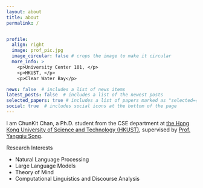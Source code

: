 ```yaml
---
layout: about
title: about
permalink: /


profile:
  align: right
  image: prof_pic.jpg
  image_circular: false # crops the image to make it circular
  more_info: >
    <p>University Center 101, </p>
    <p>HKUST, </p>
    <p>Clear Water Bay</p>

news: false  # includes a list of news items
latest_posts: false  # includes a list of the newest posts
selected_papers: true # includes a list of papers marked as "selected={true}"
social: true  # includes social icons at the bottom of the page
---
```


I am ChunKit Chan, a Ph.D. student from the CSE department at [the Hong Kong University of Science and Technology (HKUST)](https://hkust.edu.hk/zh-hant), supervised by [Prof. Yangqiu Song](https://cse.hkust.edu.hk/~yqsong/). 

Research Interests 
* Natural Language Processing
* Large Language Models
* Theory of Mind
* Computational Linguistics and Discourse Analysis


